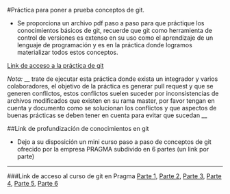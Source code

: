 #Práctica para poner a prueba conceptos de git.

- Se proporciona un archivo pdf paso a paso para que práctique los conocimientos básicos de git, recuerde que git como herramienta
de control de versiones es extenso en su uso como el aprendizaje de un lenguaje de programación y es en la práctica donde logramos
materializar todos estos conceptos.

[Link de acceso a la práctica de git](https://drive.google.com/file/d/1Q-uxDgGYqISEURrhfQfRlF64YRBrbu9I/view?usp=sharing)

*Nota:* __ trate de ejecutar esta práctica donde exista un integrador y varios colaboradores, el objetivo de la práctica es generar
pull request y que se generen conflictos, estos conflictos suelen suceder por inconsistencias de archivos modificados que existen 
en su rama master, por favor tengan en cuenta y documento como se solucionan los conflictos y que aspectos de buenas prácticas se deben
tener en cuenta para evitar que sucedan __

##Link de profundización de conocimientos en git
- Dejo a su disposición un mini curso paso a paso de conceptos de git ofrecido por la empresa PRAGMA subdivido en 6 partes 
(un link por parte)
---
###Link de acceso al curso de git en Pragma
[Parte 1][1], [Parte 2][2], [Parte 3][3], [Parte 4][4], [Parte 5][5], [Parte 6][6]

 [1]: https://www.pragma.com.co/academia/lecciones/conceptos-basicos-de-git-parte-1
 [2]: https://www.pragma.com.co/academia/lecciones/conceptos-basicos-de-git-parte-2
 [3]: https://www.pragma.com.co/academia/lecciones/conceptos-basicos-de-git-parte-3
 [4]: https://www.pragma.com.co/academia/lecciones/conceptos-basicos-de-git-parte-4
 [5]: https://www.pragma.com.co/academia/lecciones/conceptos-basicos-de-git-parte-5
 [6]: https://www.pragma.com.co/academia/lecciones/conceptos-basicos-parte-6
